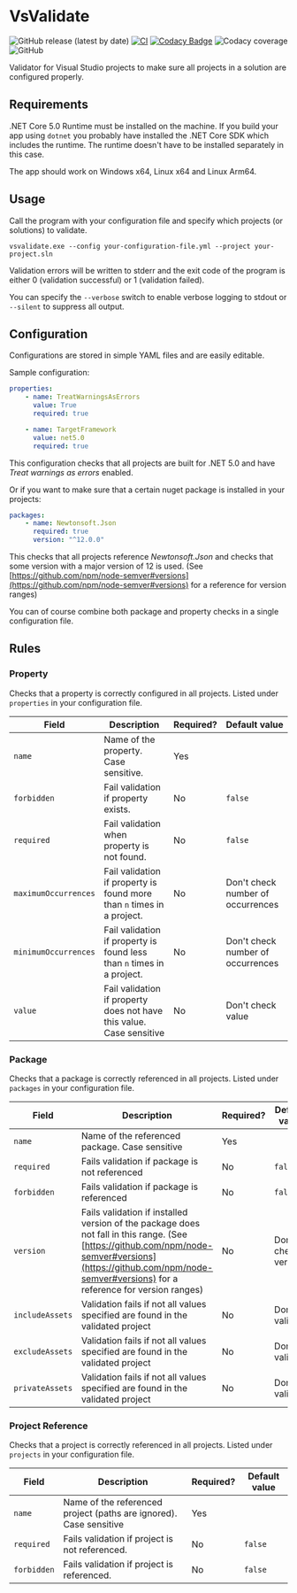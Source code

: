 # VsValidate
![GitHub release (latest by date)](https://img.shields.io/github/v/release/TheSylence/VsValidate)
[![CI](https://github.com/TheSylence/VsValidate/actions/workflows/Ci.yml/badge.svg?branch=main)](https://github.com/TheSylence/VsValidate/actions/workflows/Ci.yml)
[![Codacy Badge](https://app.codacy.com/project/badge/Grade/bbb3b3809fee449f8a0326a1de0e49ff)](https://www.codacy.com/gh/TheSylence/VsValidate/dashboard?utm_source=github.com&amp;utm_medium=referral&amp;utm_content=TheSylence/VsValidate&amp;utm_campaign=Badge_Grade)
![Codacy coverage](https://img.shields.io/codacy/coverage/bbb3b3809fee449f8a0326a1de0e49ff)
![GitHub](https://img.shields.io/github/license/TheSylence/VsValidate)

Validator for Visual Studio projects to make sure all projects in a solution are configured properly.

## Requirements
.NET Core 5.0 Runtime must be installed on the machine.
If you build your app using `dotnet` you probably have installed the .NET Core SDK which includes the runtime.
The runtime doesn't have to be installed separately in this case.

The app should work on Windows x64, Linux x64 and Linux Arm64.

## Usage
Call the program with your configuration file and specify which projects (or solutions) to validate.

`vsvalidate.exe --config your-configuration-file.yml --project your-project.sln`

Validation errors will be written to stderr and the exit code of the program is either 0 (validation successful) or 1 (validation failed).

You can specify the `--verbose` switch to enable verbose logging to stdout or `--silent` to suppress all output.

## Configuration
Configurations are stored in simple YAML files and are easily editable.

Sample configuration:
```yml
properties:
    - name: TreatWarningsAsErrors
      value: True
      required: true

    - name: TargetFramework
      value: net5.0
      required: true
```

This configuration checks that all projects are built for .NET 5.0 and have *Treat warnings as errors* enabled.

Or if you want to make sure that a certain nuget package is installed in your projects:
```yml
packages:
    - name: Newtonsoft.Json
      required: true
      version: "^12.0.0"
```
This checks that all projects reference *Newtonsoft.Json* and checks that some version with a major version of 12 is used.
(See [https://github.com/npm/node-semver#versions](https://github.com/npm/node-semver#versions) for a reference for version ranges)

You can of course combine both package and property checks in a single configuration file.

## Rules

### Property
Checks that a property is correctly configured in all projects. Listed under `properties` in your configuration file.

| Field | Description | Required? | Default value |
|---|---|---|---|
| `name` | Name of the property. Case sensitive. | Yes | |
| `forbidden` | Fail validation if property exists. | No | `false` |
| `required` | Fail validation when property is not found. | No | `false` |
| `maximumOccurrences` | Fail validation if property is found more than `n` times in a project. | No | Don't check number of occurrences |
| `minimumOccurrences` | Fail validation if property is found less than `n` times in a project. | No | Don't check number of occurrences |
| `value` | Fail validation if property does not have this value. Case sensitive | No | Don't check value |

### Package
Checks that a package is correctly referenced in all projects. Listed under `packages` in your configuration file.

| Field | Description | Required? | Default value |
|---|---|---|---|
| `name` | Name of the referenced package. Case sensitive | Yes | |
| `required` | Fails validation if package is not referenced | No | `false` |
| `forbidden` | Fails validation if package is referenced | No | `false` |
| `version` | Fails validation if installed version of the package does not fall in this range. (See [https://github.com/npm/node-semver#versions](https://github.com/npm/node-semver#versions) for a reference for version ranges) | No | Don't check version | 
| `includeAssets` | Validation fails if not all values specified are found in the validated project | No | Don't validate |
| `excludeAssets` | Validation fails if not all values specified are found in the validated project | No | Don't validate |
| `privateAssets` | Validation fails if not all values specified are found in the validated project | No | Don't validate |

### Project Reference
Checks that a project is correctly referenced in all projects. Listed under `projects` in your configuration file.

| Field | Description | Required? | Default value |
|---|---|---|---|
| `name` | Name of the referenced project (paths are ignored). Case sensitive | Yes |
| `required` | Fails validation if project is not referenced. | No | `false` |
| `forbidden` | Fails validation if project is referenced. | No | `false ` |
